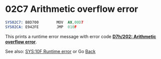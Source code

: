# 02C7 Arithmetic overflow error

```nasm
SYS02C7: B8D700        MOV	AX,00D7
SYS02CA: E942FE        JMP	010F
```

This prints a runtime error message with error code **[D7h/202: Arithmetic overflow error](ERROR-CODES.md)**.

See also: [SYS:10F Runtime error](010C-INT00H.md) or Go [Back](../README.md)
